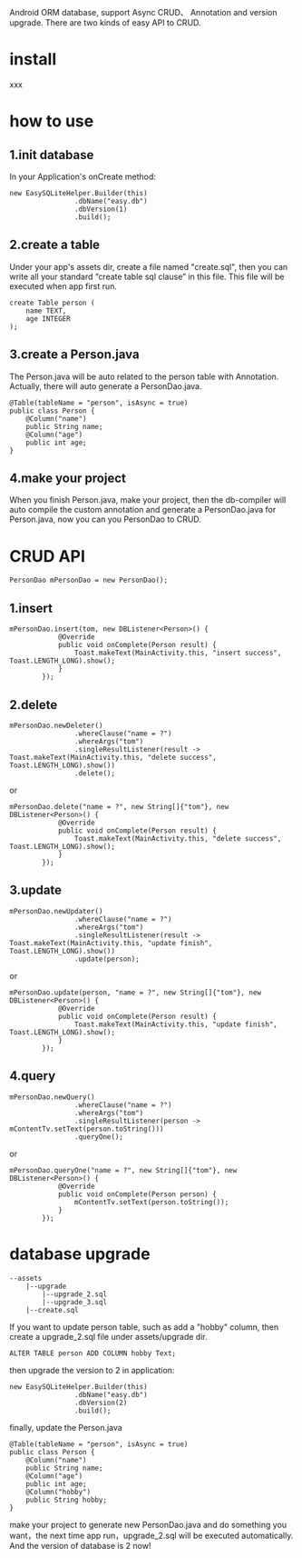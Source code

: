 Android ORM database, support Async CRUD、 Annotation and version upgrade. There are two kinds of easy API to CRUD.

# install
xxx
# how to use
## 1.init database
In your Application's onCreate method:

```
new EasySQLiteHelper.Builder(this)
                .dbName("easy.db")
                .dbVersion(1)
                .build();
```

## 2.create a table
Under your app's assets dir, create a file named "create.sql", then you can write all your standard “create table sql clause” in this file. This file will be executed when app first run.

```
create Table person (
    name TEXT,
    age INTEGER
);
```

## 3.create a Person.java
The Person.java will be auto related to the person table with Annotation. Actually, there will auto generate a PersonDao.java.

```
@Table(tableName = "person", isAsync = true)
public class Person {
    @Column("name")
    public String name;
    @Column("age")
    public int age;
}
```

## 4.make your project
When you finish Person.java, make your project, then the db-compiler will auto compile the custom annotation and generate a PersonDao.java for Person.java, now you can you PersonDao to CRUD.

# CRUD API

```
PersonDao mPersonDao = new PersonDao();
```

## 1.insert

```
mPersonDao.insert(tom, new DBListener<Person>() {
            @Override
            public void onComplete(Person result) {
                Toast.makeText(MainActivity.this, "insert success", Toast.LENGTH_LONG).show();
            }
        });
```

## 2.delete

```
mPersonDao.newDeleter()
                .whereClause("name = ?")
                .whereArgs("tom")
                .singleResultListener(result -> Toast.makeText(MainActivity.this, "delete success", Toast.LENGTH_LONG).show())
                .delete();
```

or

```
mPersonDao.delete("name = ?", new String[]{"tom"}, new DBListener<Person>() {
            @Override
            public void onComplete(Person result) {
                Toast.makeText(MainActivity.this, "delete success", Toast.LENGTH_LONG).show();
            }
        });
```

## 3.update

```
mPersonDao.newUpdater()
                .whereClause("name = ?")
                .whereArgs("tom")
                .singleResultListener(result -> Toast.makeText(MainActivity.this, "update finish", Toast.LENGTH_LONG).show())
                .update(person);
```

or

```
mPersonDao.update(person, "name = ?", new String[]{"tom"}, new DBListener<Person>() {
            @Override
            public void onComplete(Person result) {
                Toast.makeText(MainActivity.this, "update finish", Toast.LENGTH_LONG).show();
            }
        });
```

## 4.query

```
mPersonDao.newQuery()
                .whereClause("name = ?")
                .whereArgs("tom")
                .singleResultListener(person -> mContentTv.setText(person.toString()))
                .queryOne();
```

or

```
mPersonDao.queryOne("name = ?", new String[]{"tom"}, new DBListener<Person>() {
            @Override
            public void onComplete(Person person) {
                mContentTv.setText(person.toString());
            }
        });
```

# database upgrade

```
--assets
	|--upgrade
		|--upgrade_2.sql
		|--upgrade_3.sql
	|--create.sql
```

If you want to update person table, such as add a "hobby" column, then create a upgrade_2.sql file under assets/upgrade dir.

```
ALTER TABLE person ADD COLUMN hobby Text;
```

then upgrade the version to 2 in application:

```
new EasySQLiteHelper.Builder(this)
                .dbName("easy.db")
                .dbVersion(2)
                .build();
```

finally, update the Person.java

```
@Table(tableName = "person", isAsync = true)
public class Person {
    @Column("name")
    public String name;
    @Column("age")
    public int age;
    @Column("hobby")
    public String hobby;
}
```

make your project to generate new PersonDao.java and do something you want，the next time app run，upgrade_2.sql will be executed automatically. And the version of database is 2 now!